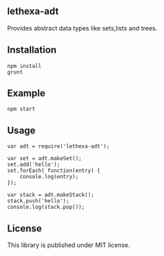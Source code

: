 lethexa-adt
----------------

Provides abstract data types like sets,lists and trees.

Installation
------------

	npm install
	grunt

Example
-------

	npm start

Usage
-----

	var adt = require('lethexa-adt');

	var set = adt.makeSet();
	set.add('hello');
	set.forEach( function(entry) {
		console.log(entry);
	});

	var stack = adt.makeStack();
	stack.push('hello');
	console.log(stack.pop());


License
-------

This library is published under MIT license.
